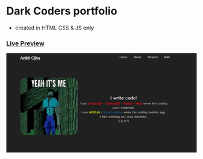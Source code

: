 # Dark Coders portfolio
- created in HTML CSS & JS only

### [Live Preview](https://darkcoders07.netlify.app/)

![SS](/public/dark-coders.png)